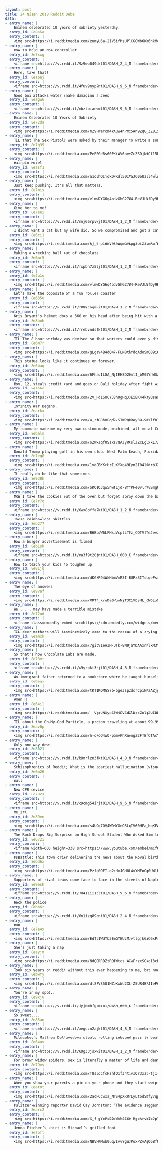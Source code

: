 ```yaml
---
layout: post
title: 24 Nisan 2018 Reddit Debe
data:
- entry_name: |
    Eminem celebrated 10 years of sobriety yesterday.
  entry_id: 8e845o
  entry_content: |
    <img src=https://i.redditmedia.com/zumyU6a-2IV5ifMsUPlCGGWb6Kb6hkMo29sZGvCHQxk.jpg?s=4977e6305c7399949d8c9102a7b454b0 frameborder=0>
- entry_name: |
    How to hold an N64 controller
  entry_id: 8e7xxg
  entry_content: |
    <iframe src=https://v.redd.it/9z9wo049dkt01/DASH_2_4_M frameborder=0></iframe>
- entry_name: |
    Here, take that!
  entry_id: 8eapaj
  entry_content: |
    <iframe src=https://v.redd.it/4fuv9nyp7nt01/DASH_9_6_M frameborder=0></iframe>
- entry_name: |
    Good boi attacks water snake damaging a Jeep
  entry_id: 8eagw6
  entry_content: |
    <iframe src=https://v.redd.it/mbztbianwmt01/DASH_9_6_M frameborder=0></iframe>
- entry_name: |
    Eminem Celebrates 10 Years of Sobriety
  entry_id: 8e72da
  entry_content: |
    <img src=https://i.redditmedia.com/mZ9PWaYcm4kAuw4hPmx5An9ZqG_ZZ8IxBOAJ0eKxRxA.jpg?s=fa2e7fa6a155271cd295c9dd53832761 frameborder=0>
- entry_name: |
    TIL that The Sex Pistols were asked by their manager to write a song called Submission, hoping they would write about bondage. Instead they wrote a song about a submarine mission.
  entry_id: 8e7q35
  entry_content: |
    <img src=https://i.redditmedia.com/PePBGd8s60PKiWV6nvvZcZSDjN9Cf15hK-uW84NV0Jg.jpg?s=3a80e62cacb2c1ebb282909cbce8c08b frameborder=0>
- entry_name: |
    Hairpin Hotel
  entry_id: 8easf1
  entry_content: |
    <img src=https://i.redditmedia.com/a1o5hQIjqkDFKdl50IVaJC0pUz1l4wlw_hd8UT8gPPQ.jpg?s=0b60a1e269bea6fdcdb76aa2e9b40daf frameborder=0>
- entry_name: |
    Just keep pushing. It's all that matters.
  entry_id: 8e7mis
  entry_content: |
    <img src=https://i.redditmedia.com/vlmwDYG6q4odvGhG27W4-ReVJLWfDy9KbF-cUaMHBic.png?s=8a16aa33abc1827f8ec9f899a4588e64 frameborder=0>
- entry_name: |
    Give her to me!
  entry_id: 8e7eei
  entry_content: |
    <iframe src=https://v.redd.it/nnj66rpvwjt01/DASH_1_2_M frameborder=0></iframe>
- entry_name: |
    I didnt want a cat but my wife did. So we compromised and got a cat. Best. Compromise. Ever.
  entry_id: 8e6ci1
  entry_content: |
    <img src=https://i.redditmedia.com/Rj_6rp16WV9S9WqmGVRpg3UtZ3kmRwfRAzWgKkPie9Q.jpg?s=e78f00a3e27ac8f22f8f5b9a1c797614 frameborder=0>
- entry_name: |
    Making a wrecking ball out of chocolate
  entry_id: 8e6mr5
  entry_content: |
    <iframe src=https://v.redd.it/rxpbh7z57jt01/DASH_1_2_M frameborder=0></iframe>
- entry_name: |
  entry_id: 8e8u1u
  entry_content: |
    <img src=https://i.redditmedia.com/vlmwDYG6q4odvGhG27W4-ReVJLWfDy9KbF-cUaMHBic.png?s=8a16aa33abc1827f8ec9f899a4588e64 frameborder=0>
- entry_name: |
    Let's make the opposite of a fun roller coaster
  entry_id: 8e635u
  entry_content: |
    <iframe src=https://v.redd.it/r888caqmvit01/DASH_1_2_M frameborder=0></iframe>
- entry_name: |
    Kris Bryant's helmet does a 360 on his head after being hit with a pitch.
  entry_id: 8e8hnh
  entry_content: |
    <iframe src=https://v.redd.it/rrebvndstkt01/DASH_1_2_M frameborder=0></iframe>
- entry_name: |
    TIL The 8 hour workday was devised so that workers could evenly divide 24 hours between: Eight hours' labour, Eight hours' recreation, Eight hours' rest
  entry_id: 8e6m7r
  entry_content: |
    <img src=https://i.redditmedia.com/gLgaV4B4dQ47-FLN8thYdqAdoSmC89i6w-Si5562roc.jpg?s=f190e9208c1ba8da224f030bd920edcf frameborder=0>
- entry_name: |
    This statue looks like it continues on forever.
  entry_id: 8e6baq
  entry_content: |
    <img src=https://i.redditmedia.com/6FhauILGA_NjIEHSD2OmtI_bM0SYhWSakIkkx_o1nZQ.jpg?s=9c23938b6cd1e5573e3049978ff5cc75 frameborder=0>
- entry_name: |
    Boy, 12, steals credit card and goes on Bali holiday after fight with mother
  entry_id: 8eah6o
  entry_content: |
    <img src=https://i.redditmedia.com/2V_Hd1SUCYJ8h0gHqJ3EiEK44k3y0saa5KaKnGD0oz8.jpg?s=947027b6731faf27f05e7e4a13e8f3f0 frameborder=0>
- entry_name: |
    Infinity War Begins.
  entry_id: 8earkx
  entry_content: |
    <img src=https://i.redditmedia.com/W_rfG8bOPqd2-S7WRQBRey39-9OYlf0ImRirkfWmNhM.jpg?s=258cde9dab9f4244a702fa00875e6144 frameborder=0>
- entry_name: |
    My roommate made me my very own custom made, machined, all metal Companion Cube. It's so beautiful and I'll never be lonely as long as I own it.
  entry_id: 8ebalm
  entry_content: |
    <img src=https://i.redditmedia.com/oZWxJqf0Szxz7QAJyRCslJZcLglxkL7ZZFhzGiNABpw.jpg?s=5299cb29071a80da302429080edac967 frameborder=0>
- entry_name: |
    Donald Trump playing golf in his own club. West Palm Beach, Florida, 2010.
  entry_id: 8e7eg8
  entry_content: |
    <img src=https://i.redditmedia.com/1vdJBKKrHrIuXYXq49Eyn2I04l6drbJ205oBu_j1F-s.jpg?s=0ffee2b4c69369040c4ade0c5d14bb86 frameborder=0>
- entry_name: |
    It really do be like that sometimes
  entry_id: 8e938h
  entry_content: |
    <img src=https://i.redditmedia.com/SKOIO3qw5hwfLjd-8fYPFe0vlrVvSmgOkXSSTMqa6fU.jpg?s=d5a5ca18cd079663768b417be5ca9691 frameborder=0>
- entry_name: |
    MRW I take the cookies out of the oven but forget spray down the baking sheet beforehand
  entry_id: 8e7r7o
  entry_content: |
    <iframe src=https://v.redd.it/0wx8offa7kt01/DASH_1_2_M frameborder=0></iframe>
- entry_name: |
    These rainbowless Skittles
  entry_id: 8eb277
  entry_content: |
    <img src=https://i.redditmedia.com/B6BqqW6LFHsuVcplLTFz_CQTVfYeJevJrPafIvxMItU.jpg?s=3c53c3f35ea5db96abd5a4fcca7fff7f frameborder=0>
- entry_name: |
    How a burger advertisement is filmed
  entry_id: 8eb1sk
  entry_content: |
    <iframe src=https://v.redd.it/na3f9t20jnt01/DASH_600_K frameborder=0></iframe>
- entry_name: |
    How to teach your kids to toughen up
  entry_id: 8e81jq
  entry_content: |
    <img src=https://i.redditmedia.com/dKGkP94WkHbmVmR3I-HUPz3ITsLqePsrmX-hPFxBeZo.jpg?s=54f8e752e84224777dae4fd84055ff14 frameborder=0>
- entry_name: |
    The eye of answers
  entry_id: 8e9vaf
  entry_content: |
    <img src=https://i.redditmedia.com/XRTP_kruDa8WuoNjT3X1VEsHL_CNDLsXGxqxZn0XTrM.jpg?s=da8498cfc0888ee69c1e2bc632f9d4a1 frameborder=0>
- entry_name: |
    We . . . may have made a terrible mistake
  entry_id: 8e72ud
  entry_content: |
    <iframe class=embedly-embed src=https://cdn.embedly.com/widgets/media.html?src=https%3A%2F%2Fgfycat.com%2Fifr%2FLateOrdinaryCaudata&url=https%3A%2F%2Fgfycat.com%2FLateOrdinaryCaudata&image=https%3A%2F%2Fthumbs.gfycat.com%2FLateOrdinaryCaudata-size_restricted.gif&key=522baf40bd3911e08d854040d3dc5c07&type=text%2Fhtml&schema=gfycat width=600 height=330 scrolling=no frameborder=0 allowfullscreen></iframe>
- entry_name: |
    TIL deer mothers will instinctively come to the rescue of a crying human baby.
  entry_id: 8eamxk
  entry_content: |
    <img src=https://i.redditmedia.com/7gibV1eAZH-UTk-8N9jaYDAAxnPlkM3YNOtBO0yJg1Y.jpg?s=61c154b4320387e3ff64100fea6dec1c frameborder=0>
- entry_name: |
    So that's how Chocolate Labs are made.
  entry_id: 8e78mt
  entry_content: |
    <iframe src=https://v.redd.it/w9yrpkt3sjt01/DASH_4_8_M frameborder=0></iframe>
- entry_name: |
    An immigrant father returned to a bookstore where he taught himself English sixty years ago to pick up his son's new novel
  entry_id: 8e8aqx
  entry_content: |
    <img src=https://i.redditmedia.com/tKTIKQMGS7b-bgeJspZdcrCpiNPaAZjgQoBUxuzaWL4.jpg?s=5a944b231c01ed965933a9122f545ae6 frameborder=0>
- entry_name: |
    Amen 🙏
  entry_id: 8e64il
  entry_content: |
    <img src=https://i.redditmedia.com/--VgqUNXyxS3W4EVSdXlDcsZxlq2UIBRXnr3gSBdpY4.jpg?s=09467231ccb0cdd5b9638b23ecb17c1b frameborder=0>
- entry_name: |
    TIL about the Oh-My-God Particle, a proton traveling at about 99.99999999999999999999951% the speed of light. It is the fastest moving object ever recorded and as it hit the atmosphere it carried the kinetic energy equivalent to a baseball traveling at 50MPH, all in one particle.
  entry_id: 8eav6p
  entry_content: |
    <img src=https://i.redditmedia.com/h-oPcO4wQ-pGmvPhXnongZ2FTBfCTAcYa0IJ7VftN9c.jpg?s=58a4c6a279201daf1fed1b9e3b705a2a frameborder=0>
- entry_name: |
    Only one way down
  entry_id: 8e8021
  entry_content: |
    <iframe src=https://v.redd.it/b8mrlzn3fkt01/DASH_4_8_M frameborder=0></iframe>
- entry_name: |
    Schizophrenics of Reddit; What is the scariest hallucination (visually or audibly) that you have ever experienced?
  entry_id: 8e6m26
  entry_content: |
    null
- entry_name: |
    New CPR device
  entry_id: 8e732s
  entry_content: |
    <iframe src=https://v.redd.it/c9cmg54injt01/DASH_9_6_M frameborder=0></iframe>
- entry_name: |
    me_irl
  entry_id: 8e89en
  entry_content: |
    <img src=https://i.redditmedia.com/s4UGq7QV4WDMYGeQSLqIV60HFa_hqKFAI8mWR2Rt6o4.png?s=88fb57a7e0fc22ae85655d712884cfe2 frameborder=0>
- entry_name: |
    The Rock Drops Big Surprise on High School Student Who Asked Him to Prom
  entry_id: 8e672i
  entry_content: |
    <iframe width=600 height=338 src=https://www.youtube.com/embed/mCfOhEx2ZGU?feature=oembed&enablejsapi=1 frameborder=0 allow=autoplay; encrypted-media allowfullscreen></iframe>
- entry_name: |
    PsBattle: This town crier delivering the news about the Royal birth
  entry_id: 8ebd6x
  entry_content: |
    <img src=https://i.redditmedia.com/Pzfg0OFI-o2kdxJGH8L4xYMFoOg0UWlNJP9MOE9-e6w.jpg?s=9644dc14b0604f61cc03d89d4e320033 frameborder=0>
- entry_name: |
    Supporters of rival teams come face to face in the streets of Naples, and it is a bloodbath
  entry_id: 8e9esh
  entry_content: |
    <iframe src=https://v.redd.it/7u411ii1plt01/DASH_9_6_M frameborder=0></iframe>
- entry_name: |
    Heck the police
  entry_id: 8ebb6r
  entry_content: |
    <iframe src=https://v.redd.it/0n1izg89ont01/DASH_2_4_M frameborder=0></iframe>
- entry_name: |
    Boo
  entry_id: 8e7a4x
  entry_content: |
    <img src=https://i.redditmedia.com/EdTL1WdYb3EmGYEUzMJvtlgjk6aC6xPrNujMSrVjSk4.jpg?s=6715cfdb206af5fa1339ba7084ea115a frameborder=0>
- entry_name: |
    She’s just taking a nap
  entry_id: 8eayjm
  entry_content: |
    <img src=https://i.redditmedia.com/NdQDRRDZtRDIWtcs_AXwFrzxSGscI3cH3wAZJoEnxnc.jpg?s=2ec206992f3c50d36b863a9dcce82ef1 frameborder=0>
- entry_name: |
    Took six years on reddit without this ever happening to me, but now I understand how shitty it feels.
  entry_id: 8ebwfy
  entry_content: |
    <img src=https://i.redditmedia.com/dlSFVS5U1HZbKxWu2XL-Z5UR4BFJIePCeJxSqs0aVFw.png?s=856fb1d2d1a8a0e8b81aaab160faf539 frameborder=0>
- entry_name: |
    You're in my spot..
  entry_id: 8e9xju
  entry_content: |
    <iframe src=https://v.redd.it/iyjdmhfgcmt01/DASH_600_K frameborder=0></iframe>
- entry_name: |
    So sweet....
  entry_id: 8e85an
  entry_content: |
    <iframe src=https://v.redd.it/xeguzn2ajkt01/DASH_4_8_M frameborder=0></iframe>
- entry_name: |
    Milwaukee's Matthew Dellavedova steals rolling inbound pass to beat the buzzer
  entry_id: 8e64uv
  entry_content: |
    <iframe src=https://v.redd.it/60g33jsxwit01/DASH_1_2_M frameborder=0></iframe>
- entry_name: |
    For brown widow spiders, sex is literally a matter of life and death. If a male chooses an adult female, chances are roughly 50/50 that she’ll eat him afterward. But if he mates with a younger subadult female, she’ll let him live to see another day. Despite this, the males prefer older mates.
  entry_id: 8e79xy
  entry_content: |
    <img src=https://i.redditmedia.com/T8s5ocfcHzhfO1fJ4t1vIQr3xzk-tjI-JZZ5yIbf_FU.jpg?s=f645f9f9e845788b5fdd7b6c27613a97 frameborder=0>
- entry_name: |
    When you show your parents a pic on your phone and they start swiping
  entry_id: 8eatot
  entry_content: |
    <img src=https://i.redditmedia.com/2adHCcwxa_NrS4pXRRrLyLtodSKfy7qptmzPnrUJPU8.jpg?s=fbb217aa7b076a8667322bb3f6ff2e2a frameborder=0>
- entry_name: |
    Pulitzer-winning reporter David Cay Johnston: “The evidence suggests Trump is a traitor”
  entry_id: 8earc2
  entry_content: |
    <img src=https://i.redditmedia.com/X_f-gYoPsBBddAk8S6O-RgeArvhIbJplcM6mybkkaXk.jpg?s=7fa986f8e71dff3ad9a51affca4f2318 frameborder=0>
- entry_name: |
    Jenna Fischer’s shirt is Michael’s grilled foot
  entry_id: 8e7oft
  entry_content: |
    <img src=https://i.redditmedia.com/NBVHKMwb0uqvIvvYgu3PoxPZvAgO6BfUdGQgFgGZqxo.jpg?s=504e8a437fd0fcb2e0ff22d9388e3570 frameborder=0>
---
```

